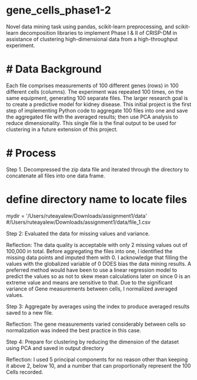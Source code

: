 # gene_cells_phase1-2

Novel data mining task using pandas, scikit-learn preprocessing, and scikit-learn decomposition libraries to implement Phase I &amp; II of CRISP-DM in assistance of clustering high-dimensional data from a high-throughput experiment.

# # Data Background
Each file comprises measurements of 100 different genes (rows) in 100 different cells (columns). The experiment was repeated 100 times, on the same equipment, generating 100 separate files. The larger research goal is to create a predictive model for kidney disease. This initial project is the first step of implementing Python code to aggregate 100 files into one and save the aggregated file with the averaged results; then use PCA analysis to reduce dimensionality. This single file is the final output to be used for clustering in a future extension of this project. 

# # Process

Step 1. Decompressed the zip data file and iterated through the directory to concatenate all files into one data frame. 

# define directory name to locate files
mydir = '/Users/ruteayalew/Downloads/assignment1/data'
#/Users/ruteayalew/Downloads/assignment1/data/file_1.csv


Step 2: Evaluated the data for missing values and variance.

Reflection:
The data quality is acceptable with only 2 missing values out of 100,000 in total. Before aggregating the files into one, I identified the missing data points and imputed them with 0. I acknowledge that filling the values with the globalized variable of 0 DOES bias the data mining results. A preferred method would have been to use a linear regression model to predict the values so as not to skew mean calculations later on since 0 is an extreme value and means are sensitive to that. Due to the significant variance of Gene measurements between cells, I normalized averaged values.
    
Step 3: Aggregate by averages using the index to produce averaged results saved to a new file. 

  Reflection:
  The gene measurements varied considerably between cells so normalization was indeed the best practice in this case.

Step 4: Prepare for clustering by reducing the dimension of the dataset using PCA and saved in output directory

  Reflection:
  I used 5 principal components for no reason other than keeping it above 2, below 10, and a number that can proportionally represent the 100 Cells recorded. 
  
  
  

